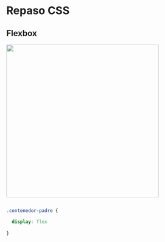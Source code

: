 # Repaso CSS


## Flexbox

<img src='https://sharkcoder.com/files/article/flex1.png' width=400 >

```css

.contenedor-padre {

  display: flex
  
}

```

